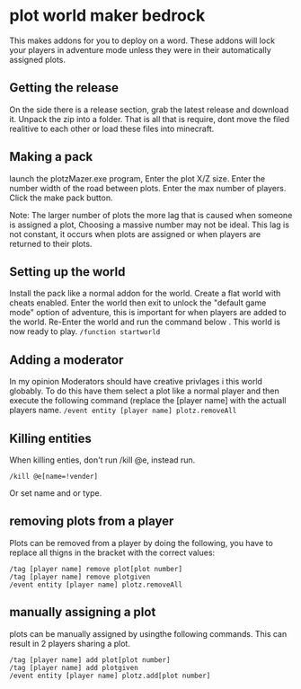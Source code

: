 # plot world maker bedrock
This makes addons for you to deploy on a word. These addons will lock your players in adventure mode unless they were in their automatically assigned plots.

## Getting the release
On the side there is a release section, grab the latest release and download it. Unpack the zip into a folder. That is all that is require, dont move the filed realitive to each other or load these files into minecraft.

## Making a pack
launch the plotzMazer.exe program, Enter the plot X/Z size. Enter the number width of the road between plots. Enter the max number of players. Click the make pack button.


Note: The larger number of plots the more lag that is caused when someone is assigned a plot, Choosing a massive number may not be ideal. This lag is not constant, it occurs when plots are assigned or when players are returned to their plots.

## Setting up the world
Install the pack like a normal addon for the world. Create a flat world with cheats enabled. Enter the world then exit to unlock the "default game mode" option of adventure, this is important for when players are added to the world. Re-Enter the world and run the command below . This world is now ready to play.
```/function startworld```

## Adding a moderator
In my opinion Moderators should have creative privlages i this world globably. To do this have them select a plot like a normal player and then execute the following command (replace the [player name] with the actuall players name.
```/event entity [player name] plotz.removeAll```

## Killing entities
When killing enties, don't run /kill @e, instead run.

```/kill @e[name=!vender] ```


Or set name and or type.


## removing plots from a player
Plots can be removed from a player by doing the following, you have to replace all thigns in the bracket with the correct values:
```
/tag [player name] remove plot[plot number]
/tag [player name] remove plotgiven
/event entity [player name] plotz.removeAll
```
## manually assigning a plot
plots can be manually assigned by usingthe following commands. This can result in 2 players sharing a plot.
 ```
/tag [player name] add plot[plot number]
/tag [player name] add plotgiven
/event entity [player name] plotz.add[plot number]
```
